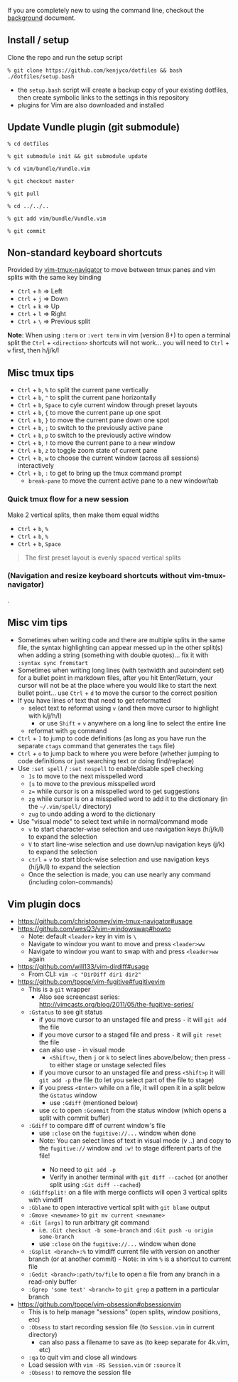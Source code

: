 [background]: https://github.com/kenjyco/dotfiles/blob/master/Background.md

If you are completely new to using the command line, checkout the [background][]
document.

## Install / setup

Clone the repo and run the setup script

    % git clone https://github.com/kenjyco/dotfiles && bash ./dotfiles/setup.bash

- the `setup.bash` script will create a backup copy of your existing dotfiles,
  then create symbolic links to the settings in this repository
- plugins for Vim are also downloaded and installed

## Update Vundle plugin (git submodule)

```
% cd dotfiles

% git submodule init && git submodule update

% cd vim/bundle/Vundle.vim

% git checkout master

% git pull

% cd ../../..

% git add vim/bundle/Vundle.vim

% git commit
```

## Non-standard keyboard shortcuts
[vim-tmux-navigator]: https://github.com/christoomey/vim-tmux-navigator

Provided by [vim-tmux-navigator][] to move between tmux panes and vim splits
with the same key binding

- `Ctrl` + `h` => Left
- `Ctrl` + `j` => Down
- `Ctrl` + `k` => Up
- `Ctrl` + `l` => Right
- `Ctrl` + `\` => Previous split

**Note**: When using `:term` or `:vert term` in vim (version 8+) to open a
terminal split the `Ctrl` + `<direction>` shortcuts will not work... you will
need to `Ctrl` + `w` first, then h/j/k/l

## Misc tmux tips

- `Ctrl` + `b`, `%` to split the current pane vertically
- `Ctrl` + `b`, `"` to split the current pane horizontally
- `Ctrl` + `b`, `Space` to cyle current window through preset layouts
- `Ctrl` + `b`, `{` to move the current pane up one spot
- `Ctrl` + `b`, `}` to move the current pane down one spot
- `Ctrl` + `b`, `;` to switch to the previously active pane
- `Ctrl` + `b`, `p` to switch to the previously active window
- `Ctrl` + `b`, `!` to move the current pane to a new window
- `Ctrl` + `b`, `z` to toggle zoom state of current pane
- `Ctrl` + `b`, `w` to choose the current window (across all sessions)
  interactively
- `Ctrl` + `b`, `:` to get to bring up the tmux command prompt
    - `break-pane` to move the current active pane to a new window/tab

### Quick tmux flow for a new session

Make 2 vertical splits, then make them equal widths

- `Ctrl` + `b`, `%`
- `Ctrl` + `b`, `%`
- `Ctrl` + `b`, `Space`

> The first preset layout is evenly spaced vertical splits

### (Navigation and resize keyboard shortcuts without vim-tmux-navigator)

.

## Misc vim tips

- Sometimes when writing code and there are multiple splits in the same file,
  the syntax highlighting can appear messed up in the other split(s) when adding
  a string (something with double quotes)... fix it with `:syntax sync
  fromstart`
- Sometimes when writing long lines (with textwidth and autoindent set) for a
  bullet point in markdown files, after you hit Enter/Return, your cursor will
  not be at the place where you would like to start the next bullet point... use
  `Ctrl` + `d` to move the cursor to the correct position
- If you have lines of text that need to get reformatted
    - select text to reformat using `v` (and then move cursor to highlight with
      k/j/h/l)
        - or use `Shift` + `v` anywhere on a long line to select the entire line
    - reformat with `gq` command
- `Ctrl` + `]` to jump to code definitions (as long as you have run the separate
  `ctags` command that generates the `tags` file)
- `Ctrl` + `o` to jump back to where you were before (whether jumping to code
  definitions or just searching text or doing find/replace)
- Use `:set spell` / `:set nospell` to enable/disable spell checking
    - `]s` to move to the next misspelled word
    - `[s` to move to the previous misspelled word
    - `z=` while cursor is on a misspelled word to get suggestions
    - `zg` while cursor is on a misspelled word to add it to the dictionary (in
      the `~/.vim/spell/` directory)
    - `zug` to undo adding a word to the dictionary
- Use "visual mode" to select text while in normal/command mode
    - `v` to start character-wise selection and use navigation keys (h/j/k/l) to
      expand the selection
    - `V` to start line-wise selection and use down/up navigation keys (j/k) to
      expand the selection
    - `ctrl` + `v` to start block-wise selection and use navigation keys
      (h/j/k/l) to expand the selection
    - Once the selection is made, you can use nearly any command (including
      colon-commands)

## Vim plugin docs

- <https://github.com/christoomey/vim-tmux-navigator#usage>
- <https://github.com/wesQ3/vim-windowswap#howto>
    - Note: default `<leader>` key in vim is `\`
    - Navigate to window you want to move and press `<leader>ww`
    - Navigate to window you want to swap with and press `<leader>ww` again
- <https://github.com/will133/vim-dirdiff#usage>
    - From CLI: `vim -c "DirDiff dir1 dir2"`
- <https://github.com/tpope/vim-fugitive#fugitivevim>
    - This is a `git` wrapper
        - Also see screencast series: <http://vimcasts.org/blog/2011/05/the-fugitive-series/>
    - `:Gstatus` to see git status
        - if you move cursor to an unstaged file and press `-` it will `git add`
          the file
        - if you move cursor to a staged file and press `-` it will `git reset`
          the file
        - can also use `-` in visual mode
            - `<Shift>v`, then `j` or `k` to select lines above/below; then
              press `-` to either stage or unstage selected files
        - if you move cursor to an unstaged file and press `<Shift>p` it will
          `git add -p` the file (to let you select part of the file to stage)
        - if you press `<Enter>` while on a file, it will open it in a split
          below the `Gstatus` window
            - use `:Gdiff` (mentioned below)
        - use `cc` to open `:Gcommit` from the status window (which opens
          a split with commit buffer)
    - `:Gdiff` to compare diff of current window's file
        - use `:close` on the `fugitive://...` window when done
        - Note: You can select lines of text in visual mode (<Shift>v ..) and
          copy to the `fugitive://` window and `:w!` to stage different parts of
          the file!
            - No need to `git add -p`
            - Verify in another terminal with `git diff --cached` (or another
              split using `:Git diff --cached`)
    - `:Gdiffsplit!` on a file with merge conflicts will open 3 vertical splits
      with vimdiff
    - `:Gblame` to open interactive vertical split with `git blame` output
    - `:Gmove <newname>` to `git mv current <newname>`
    - `:Git [args]` to run arbitrary git command
        - i.e. `:Git checkout -b some-branch` and `:Git push -u origin some-branch`
        - use `:close` on the `fugitive://...` window when done
    - `:Gsplit <branch>:%` to vimdiff current file with version on another
      branch (or at another commit)
            - Note: in vim `%` is a shortcut to current file
    - `:Gedit <branch>:path/to/file` to open a file from any branch in a read-only buffer
    - `:Ggrep 'some text' <branch>` to `git grep` a pattern in a particular branch
- <https://github.com/tpope/vim-obsession#obsessionvim>
    - This is to help manage "sessions" (open splits, window positions, etc)
    - `:Obsess` to start recording session file (to `Session.vim` in current directory)
        - can also pass a filename to save as (to keep separate for 4k.vim, etc)
    - `:qa` to quit vim and close all windows
    - Load session with `vim -RS Session.vim` or `:source` it
    - `:Obsess!` to remove the session file
